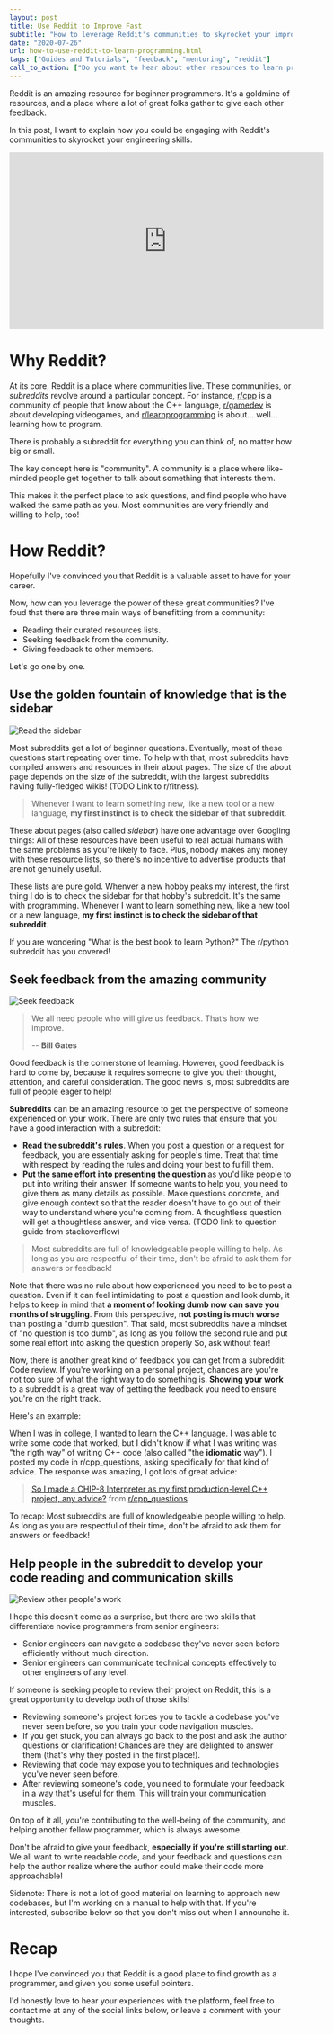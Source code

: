 ```yaml
---
layout: post
title: Use Reddit to Improve Fast
subtitle: "How to leverage Reddit's communities to skyrocket your improvement as an engineer"
date: "2020-07-26"
url: how-to-use-reddit-to-learn-programming.html
tags: ["Guides and Tutorials", "feedback", "mentoring", "reddit"]
call_to_action: ["Do you want to hear about other resources to learn programming?", "Subscribe so you don't miss it!"]
---
```


Reddit is an amazing resource for beginner programmers. It's a goldmine of resources, and a place where a lot of great folks gather to give each other feedback.

In this post, I want to explain how you could be engaging with Reddit's communities to skyrocket your engineering skills.

<div class="text-center">
<iframe width="560" height="315" src="https://www.youtube.com/embed/tlI022aUWQQ" frameborder="0" allow="accelerometer; autoplay; encrypted-media; gyroscope; picture-in-picture" allowfullscreen></iframe>
</div>

# Why Reddit?

At its core, Reddit is a place where communities live. These communities, or _subreddits_ revolve around a particular concept. For instance, [r/cpp](https://www.reddit.com/r/cpp/) is a community of people that know about the C++ language, [r/gamedev](https://www.reddit.com/r/gamedev/) is about developing videogames, and [r/learnprogramming](https://www.reddit.com/r/learnprogramming/) is about... well... learning how to program.

There is probably a subreddit for everything you can think of, no matter how big or small.

The key concept here is "community". A community is a place where like-minded people get together to talk about something that interests them. 

This makes it the perfect place to ask questions, and find people who have walked the same path as you. Most communities are very friendly and willing to help, too!

# How Reddit?

Hopefully I've convinced you that Reddit is a valuable asset to have for your career.

Now, how can you leverage the power of these great communities? I've foud that there are three main ways of benefitting from a community: 

- Reading their curated resources lists.
- Seeking feedback from the community.
- Giving feedback to other members.

Let's go one by one.

## Use the golden fountain of knowledge that is the sidebar

![Read the sidebar]({{site.baseurl}}/img/for-posts/reddit-post/reddit-read.png)

Most subreddits get a lot of beginner questions. Eventually, most of these questions start repeating over time. To help with that, most subreddits have compiled answers and resources in their about pages. The size of the about page depends on the size of the subreddit, with the largest subreddits having fully-fledged wikis! (TODO Link to r/fitness).

> Whenever I want to learn something new, like a new tool or a new language, **my first instinct is to check the sidebar of that subreddit**.

These about pages (also called _sidebar_) have one advantage over Googling things: All of these resources have been useful to real actual humans with the same problems as you're likely to face. Plus, nobody makes any money with these resource lists, so there's no incentive to advertise products that are not genuinely useful.

These lists are pure gold. Whenver a new hobby peaks my interest, the first thing I do is to check the sidebar for that hobby's subreddit. It's the same with programming. Whenever I want to learn something new, like a new tool or a new language, **my first instinct is to check the sidebar of that subreddit**.

If you are wondering "What is the best book to learn Python?" The r/python subreddit has you covered!

<!-- ![r/python's sidebar]({{site.baseurl}}/img/for-posts/r-python-sidebar.png)) -->

## Seek feedback from the amazing community

![Seek feedback]({{site.baseurl}}/img/for-posts/reddit-post/reddit-ask.png)

> We all need people who will give us feedback. That’s how we improve.
>   
> -- **Bill Gates**

Good feedback is the cornerstone of learning. However, good feedback is hard to come by, because it requires someone to give you their thought, attention, and careful consideration. The good news is, most subreddits are full of people eager to help!


**Subreddits** can be an amazing resource to get the perspective of someone experienced on your work. There are only two rules that ensure that you have a good interaction with a subreddit:
- **Read the subreddit's rules**. When you post a question or a request for feedback, you are essentialy asking for people's time. Treat that time with respect by reading the rules and doing your best to fulfill them.
- **Put the same effort into presenting the question** as you'd like people to put into writing their answer. If someone wants to help you, you need to give them as many details as possible. Make questions concrete, and give enough context so that the reader doesn't have to go out of their way to understand where you're coming from. A thoughtless question will get a thoughtless answer, and vice versa. (TODO link to question guide from stackoverflow)

> Most subreddits are full of knowledgeable people willing to help. As long as you are respectful of their time, don't be afraid to ask them for answers or feedback!

Note that there was no rule about how experienced you need to be to post a question. Even if it can feel intimidating to post a question and look dumb, it helps to keep in mind that **a moment of looking dumb now can save you months of struggling**. From this perspective, **not posting is much worse** than posting a "dumb question". That said, most subreddits have a mindset of "no question is too dumb", as long as you follow the second rule and put some real effort into asking the question properly So, ask without fear!

Now, there is another great kind of feedback you can get from a subreddit: Code review.
If you're working on a personal project, chances are you're not too sure of what the right way to do something is. **Showing your work** to a subreddit is a great way of getting the feedback you need to ensure you're on the right track.

Here's an example: 

When I was in college, I wanted to learn the C++ language. I was able to write some code that worked, but I didn't know if what I was writing was "the rigth way" of writing C++ code (also called "the **idiomatic** way"). I posted my code in r/cpp_questions, asking specifically for that kind of advice. The response was amazing, I got lots of great advice:

<blockquote class="reddit-card" data-card-created="1595777548"><a href="https://www.reddit.com/r/cpp_questions/comments/46kfn6/so_i_made_a_chip8_interpreter_as_my_first/">So I made a CHIP-8 Interpreter as my first production-level C++ project, any advice?</a> from <a href="http://www.reddit.com/r/cpp_questions">r/cpp_questions</a></blockquote>
<script async src="//embed.redditmedia.com/widgets/platform.js" charset="UTF-8"></script>

To recap: Most subreddits are full of knowledgeable people willing to help. As long as you are respectful of their time, don't be afraid to ask them for answers or feedback!

## Help people in the subreddit to develop your code reading and communication skills

![Review other people's work]({{site.baseurl}}/img/for-posts/reddit-post/reddit-review.png)

I hope this doesn't come as a surprise, but there are two skills that differentiate novice programmers from senior engineers:
- Senior engineers can navigate a codebase they've never seen before efficiently without much direction.
- Senior engineers can communicate technical concepts effectively to other engineers of any level.

If someone is seeking people to review their project on Reddit, this is a great opportunity to develop both of those skills!

- Reviewing someone's project forces you to tackle a codebase you've never seen before, so you train your code navigation muscles.
- If you get stuck, you can always go back to the post and ask the author questions or clarification! Chances are they are delighted to answer them (that's why they posted in the first place!).
- Reviewing that code may expose you to techniques and technologies you've never seen before.
- After reviewing someone's code, you need to formulate your feedback in a way that's useful for them. This will train your communication muscles.

On top of it all, you're contributing to the well-being of the community, and helping another fellow programmer, which is always awesome.

Don't be afraid to give your feedback, **especially if you're still starting out**. We all want to write readable code, and your feedback and questions can help the author realize where the author could make their code more approachable!

Sidenote: There is not a lot of good material on learning to approach new codebases, but I'm working on a manual to help with that. If you're interested, subscribe below so that you don't miss out when I announche it.

# Recap

I hope I've convinced you that Reddit is a good place to find growth as a programmer, and given you some useful pointers.

I'd honestly love to hear your experiences with the platform, feel free to contact me at any of the social links below, or leave a comment with your thoughts.